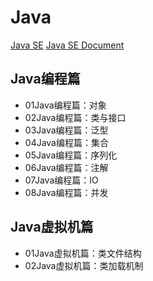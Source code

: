# Java

[Java SE](http://www.oracle.com/technetwork/java/javase/overview/index.html)
[Java SE Document](http://docs.oracle.com/javase/8/)

## Java编程篇

- 01Java编程篇：对象
- 02Java编程篇：类与接口
- 03Java编程篇：泛型
- 04Java编程篇：集合
- 05Java编程篇：序列化
- 06Java编程篇：注解
- 07Java编程篇：IO
- 08Java编程篇：并发

## Java虚拟机篇

- 01Java虚拟机篇：类文件结构
- 02Java虚拟机篇：类加载机制